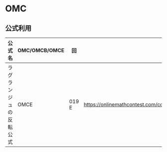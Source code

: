 # OMC






## 公式利用

| 公式名 | OMC/OMCB/OMCE | 回 |  解説 |
| --- | --- | --- | --- |
| ラグランジュの反転公式 | OMCE | 019 E | https://onlinemathcontest.com/contests/omce019/editorial/11353/1130 |

